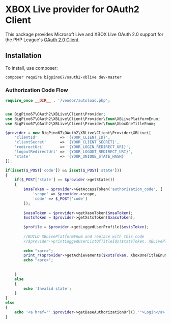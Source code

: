 # XBOX Live provider for OAuth2 Client
 This package provides Microsoft Live and XBOX Live OAuth 2.0 support for the PHP League's [OAuth 2.0 Client](https://github.com/thephpleague/oauth2-client).
 
 ## Installation

To install, use composer:

```
composer require bigpino67/oauth2-xblive dev-master
```

### Authorization Code Flow

```php
require_once __DIR__ . '/vendor/autoload.php';


use BigPino67\OAuth2\XBLive\Client\Provider;
use BigPino67\OAuth2\XBLive\Client\Provider\Enum\XBLivePlatformEnum;
use BigPino67\OAuth2\XBLive\Client\Provider\Enum\XboxOneTitleEnum;

$provider = new BigPino67\OAuth2\XBLive\Client\Provider\XBLive([
    'clientId'          => '{YOUR_CLIENT_ID}',
    'clientSecret'      => '{YOUR_CLIENT_SECRET}',
    'redirectUri'       => '{YOUR_LOGIN_REDIRECT_URI}',
    'logoutRedirectUri' => '{YOUR_LOGOUT_REDIRECT_URI}',
    'state'             => '{YOUR_UNIQUE_STATE_HASH}'
]);

if(isset($_POST['code']) && isset($_POST['state']))
{
	if($_POST['state'] == $provider->getState())
	{
		$msaToken = $provider->GetAccessToken('authorization_code', [
            'scope' => $provider->scope,
            'code' => $_POST['code']
        ]);
		
		$xasuToken = $provider->getXasuToken($msaToken);
		$xstsToken = $provider->getXstsToken($xasuToken);
		
		$profile = $provider->getLoggedUserProfile($xstsToken);
		
		//BUILD XBLivePlatformEnum and replace with this code
		//$provider->printLoggedUserListOfTitleIds($xstsToken, XBLivePlatformEnum::XboxOne);
		
		echo "<pre>";
		print_r($provider->getAchievements($xstsToken, XboxOneTitleEnum::SeaOfThieves, 160));
		echo "<pre>";
		
		
    } 
	else
	{
		echo 'Invalid state';
	}
} 
else
{
	echo '<a href="'.$provider->getBaseAuthorizationUrl().'">Login</a>';
}
```